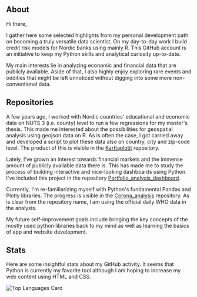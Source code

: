 ## About
Hi there,

I gather here some selected highlights from my personal development path on becoming a truly versatile data scientist. On my day-to-day work I build credit risk models for Nordic banks using mainly R. This GitHub account is an initiative to keep my Python skills and analytical curiosity up-to-date.

My main interests lie in analyzing economic and financial data that are publicly available. Aside of that, I also highly enjoy exploring rare events and oddities that might be left unnoticed without digging into some more non-conventional data.

## Repositories
A few years ago, I worked with Nordic countries' educational and economic data on NUTS 3 (i.e. county) level to run a few regressions for my master's thesis. This made me interested about the possibilities for geospatial analysis using geojson data on R. As is often the case, I got carried away and developed a script to plot these data also on country, city and zip-code level. The product of this is visible in the [Karttaplotit](https://github.com/jarvijaakko/Karttaplotit) repository.

Lately, I've grown an interest towards financial markets and the immense amount of publicly available data there is. This has made me to study the process of building interactive and nice-looking dashboards using Python. I've included this project in the repository [Portfolio_analysis_dashboard](https://github.com/jarvijaakko/Portfolio_analysis).

Currently, I'm re-familiarizing myself with Python's fundamental Pandas and Plotly libraries. The progress is visible in the [Corona_analysis](https://github.com/jarvijaakko/Corona_analysis) repository. As is clear from the repository name, I am using the official daily WHO data in the analysis.

My future self-improvement goals include bringing the key concepts of the mostly used python libraries back to my mind as well as learning the basics of app and website development.

## Stats
Here are some insightful stats about my GitHub activity. It seems that Python is currently my favorite tool although I am hoping to increase my web content using HTML and CSS.

![Top Languages Card](https://github-readme-stats.vercel.app/api/top-langs/?username=jarvijaakko&layout=compact)

<!--
**jarvijaakko/jarvijaakko** is a ✨ _special_ ✨ repository because its `README.md` (this file) appears on your GitHub profile.
- 🔭 I’m currently working on Jee Jee
- 🌱 I’m currently learning ...
- 👯 I’m looking to collaborate on ...
- 🤔 I’m looking for help with ...
- 💬 Ask me about ...
- 📫 How to reach me: ...
- 😄 Pronouns: ...
- ⚡ Fun fact: ...
-->
